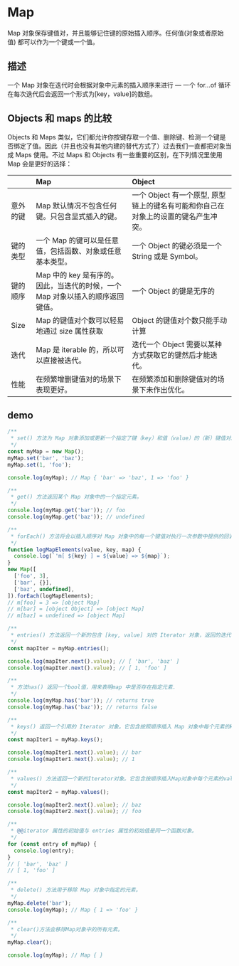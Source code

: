 # Map

Map 对象保存键值对，并且能够记住键的原始插入顺序。任何值(对象或者原始值) 都可以作为一个键或一个值。

## 描述

一个 Map 对象在迭代时会根据对象中元素的插入顺序来进行 — 一个 for...of 循环在每次迭代后会返回一个形式为[key，value]的数组。

## Objects 和 maps 的比较

Objects 和 Maps 类似，它们都允许你按键存取一个值、删除键、检测一个键是否绑定了值。因此（并且也没有其他内建的替代方式了）过去我们一直都把对象当成 Maps 使用。不过 Maps 和 Objects 有一些重要的区别，在下列情况里使用 Map 会是更好的选择：

|          | Map                                                                            | Object                                                                             |
| :------- | :----------------------------------------------------------------------------- | :--------------------------------------------------------------------------------- |
| 意外的键 | Map 默认情况不包含任何键。只包含显式插入的键。                                 | 一个 Object 有一个原型, 原型链上的键名有可能和你自己在对象上的设置的键名产生冲突。 |
| 键的类型 | 一个 Map 的键可以是任意值，包括函数、对象或任意基本类型。                      | 一个 Object 的键必须是一个 String 或是 Symbol。                                    |
| 键的顺序 | Map 中的 key 是有序的。因此，当迭代的时候，一个 Map 对象以插入的顺序返回键值。 | 一个 Object 的键是无序的                                                           |
| Size     | Map 的键值对个数可以轻易地通过 size 属性获取                                   | Object 的键值对个数只能手动计算                                                    |
| 迭代     | Map 是 iterable 的，所以可以直接被迭代。                                       | 迭代一个 Object 需要以某种方式获取它的键然后才能迭代。                             |
| 性能     | 在频繁增删键值对的场景下表现更好。                                             | 在频繁添加和删除键值对的场景下未作出优化。                                         |

## demo

```javascript
/**
 * set() 方法为 Map 对象添加或更新一个指定了键（key）和值（value）的（新）键值对。
 */
const myMap = new Map();
myMap.set('bar', 'baz');
myMap.set(1, 'foo');

console.log(myMap); // Map { 'bar' => 'baz', 1 => 'foo' }

/**
 * get() 方法返回某个 Map 对象中的一个指定元素。
 */
console.log(myMap.get('bar')); // foo
console.log(myMap.get('baz')); // undefined

/**
 * forEach() 方法将会以插入顺序对 Map 对象中的每一个键值对执行一次参数中提供的回调函数。
 */
function logMapElements(value, key, map) {
  console.log(`'m[ ${key} ] = ${value} => ${map}`);
}
new Map([
  ['foo', 3],
  ['bar', {}],
  ['baz', undefined],
]).forEach(logMapElements);
// m[foo] = 3 => [object Map]
// m[bar] = [object Object] => [object Map]
// m[baz] = undefined => [object Map]

/**
 * entries() 方法返回一个新的包含 [key, value] 对的 Iterator 对象，返回的迭代器的迭代顺序与 Map 对象的插入顺序相同。
 */
const mapIter = myMap.entries();

console.log(mapIter.next().value); // [ 'bar', 'baz' ]
console.log(mapIter.next().value); // [ 1, 'foo' ]

/**
 * 方法has() 返回一个bool值，用来表明map 中是否存在指定元素.
 */
console.log(myMap.has('bar')); // returns true
console.log(myMap.has('baz')); // returns false

/**
 * keys() 返回一个引用的 Iterator 对象。它包含按照顺序插入 Map 对象中每个元素的key值。
 */
const mapIter1 = myMap.keys();

console.log(mapIter1.next().value); // bar
console.log(mapIter1.next().value); // 1

/**
 * values() 方法返回一个新的Iterator对象。它包含按顺序插入Map对象中每个元素的value值。
 */
const mapIter2 = myMap.values();

console.log(mapIter2.next().value); // baz
console.log(mapIter2.next().value); // foo

/**
 * @@iterator 属性的初始值与 entries 属性的初始值是同一个函数对象。
 */
for (const entry of myMap) {
  console.log(entry);
}
// [ 'bar', 'baz' ]
// [ 1, 'foo' ]

/**
 * delete() 方法用于移除 Map 对象中指定的元素。
 */
myMap.delete('bar');
console.log(myMap); // Map { 1 => 'foo' }

/**
 * clear()方法会移除Map对象中的所有元素。
 */
myMap.clear();

console.log(myMap); // Map { }
```
